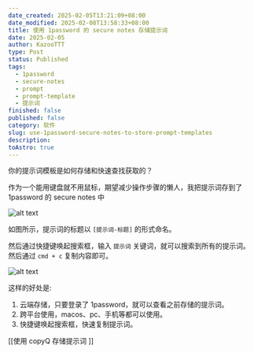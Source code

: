 ```yaml
---
date_created: 2025-02-05T13:21:09+08:00
date_modified: 2025-02-08T13:58:33+08:00
title: 使用 1password 的 secure notes 存储提示词
date: 2025-02-05
author: KazooTTT
type: Post
status: Published
tags:
  - 1password
  - secure-notes
  - prompt
  - prompt-template
  - 提示词
finished: false
published: false
category: 软件
slug: use-1password-secure-notes-to-store-prompt-templates
description:
toAstro: true
---
```


你的提示词模板是如何存储和快速查找获取的？

作为一个能用键盘就不用鼠标，期望减少操作步骤的懒人，我把提示词存到了 1password 的 secure notes 中

![alt text](https://pictures.kazoottt.top/2025/02/20250205-IMG-0206ECC45CDD254EB4459701C4E4BBEB.png)

如图所示，提示词的标题以 `[提示词-标题]` 的形式命名。

然后通过快捷键唤起搜索框，输入 `提示词` 关键词，就可以搜索到所有的提示词。然后通过 `cmd + c` 复制内容即可。

![alt text](https://pictures.kazoottt.top/2025/02/20250205-IMG-604CC2FCEB905F96DFD11F7F9FCB5704.png)

这样的好处是:

1. 云端存储，只要登录了 1password，就可以查看之前存储的提示词。
2. 跨平台使用，macos、pc、手机等都可以使用。
3. 快捷键唤起搜索框，快速复制提示词。

[[使用 copyQ 存储提示词 ]]
